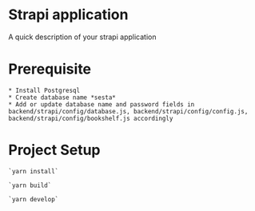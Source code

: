 # Strapi application

A quick description of your strapi application

# Prerequisite

    * Install Postgresql
    * Create database name *sesta*
    * Add or update database name and password fields in backend/strapi/config/database.js, backend/strapi/config/config.js, backend/strapi/config/bookshelf.js accordingly

# Project Setup

    `yarn install`

    `yarn build`

    `yarn develop`
